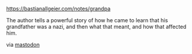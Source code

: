 https://bastianallgeier.com/notes/grandpa

The author tells a powerful story of how he came to learn that his grandfather was a nazi, and then what that meant, and how that affected him.

via [mastodon](https://mastodon.social/@bastianallgeier/111782254583131775)